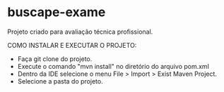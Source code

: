 # buscape-exame
Projeto criado para avaliação técnica profissional.

COMO INSTALAR E EXECUTAR O PROJETO:

- Faça git clone do projeto.
- Execute o comando "mvn install" no diretório do arquivo pom.xml
- Dentro da IDE selecione o menu File > Import > Exist Maven Project.
- Selecione a pasta do projeto.
